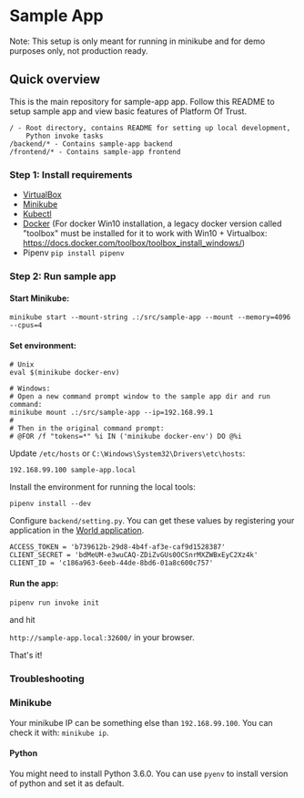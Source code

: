# Sample App

Note: This setup is only meant for running in minikube and for demo purposes only, not production ready.

## Quick overview

This is the main repository for sample-app app.
Follow this README to setup sample app and view basic features of Platform Of Trust.

    / - Root directory, contains README for setting up local development,
        Python invoke tasks
    /backend/* - Contains sample-app backend
    /frontend/* - Contains sample-app frontend

### Step 1: Install requirements 

- [VirtualBox](https://www.virtualbox.org/wiki/Downloads)
- [Minikube](https://kubernetes.io/docs/setup/minikube/)
- [Kubectl](https://kubernetes.io/docs/tasks/tools/install-kubectl/)
- [Docker](https://docs.docker.com/get-started/)
  (For docker Win10 installation, a legacy docker version called "toolbox" must be installed for it to work with Win10 + Virtualbox:
https://docs.docker.com/toolbox/toolbox_install_windows/)
- Pipenv `pip install pipenv`

### Step 2: Run sample app

#### Start Minikube:
```
minikube start --mount-string .:/src/sample-app --mount --memory=4096 --cpus=4
```

#### Set environment:
```
# Unix   
eval $(minikube docker-env)

# Windows:
# Open a new command prompt window to the sample app dir and run command:
minikube mount .:/src/sample-app --ip=192.168.99.1
#
# Then in the original command prompt:
# @FOR /f "tokens=*" %i IN ('minikube docker-env') DO @%i
```


Update `/etc/hosts` or `C:\Windows\System32\Drivers\etc\hosts`:
```
192.168.99.100 sample-app.local
```

Install the environment for running the local tools: 
```
pipenv install --dev
```

Configure `backend/setting.py`. You can get these values by registering your application in the [World application](https://world-sandbox.oftrust.net).

```
ACCESS_TOKEN = 'b739612b-29d8-4b4f-af3e-caf9d1528387'
CLIENT_SECRET = 'bdMeUM-e3wuCAQ-ZDiZvGUs0OCSnrMXZWBxEyC2Xz4k'
CLIENT_ID = 'c186a963-6eeb-44de-8bd6-01a8c600c757'
```

#### Run the app:
```
pipenv run invoke init
``` 

and hit 

`http://sample-app.local:32600/` in your browser.

That's it!

### Troubleshooting

### Minikube
Your minikube IP can be something else than `192.168.99.100`. You can check it with:
`minikube ip`.


#### Python
You might need to install Python 3.6.0. You can use `pyenv` to install version of python and set it as default.
